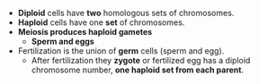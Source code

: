 - **Diploid** cells have **two** homologous sets of chromosomes.
- **Haploid** cells have one **set** of chromosomes.
- **Meiosis produces haploid gametes**
	- **Sperm and eggs**
- Fertilization is the union of **germ** cells (sperm and egg).
	- After fertilization they **zygote** or fertilized egg has a diploid chromosome number, **one haploid set from each parent**.